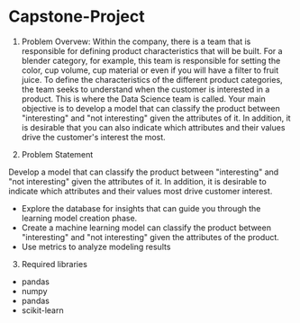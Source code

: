 # Capstone-Project

1. Problem Overvew: Within the company, there is a team that is responsible for defining product characteristics that will be built. For a blender category, for example, this team is responsible for setting the color, cup volume, cup material or even if you will have a filter to fruit juice. To define the characteristics of the different product categories, the team seeks to understand when the customer is interested in a product. This is where the Data Science team is called. Your main objective is to develop a model that can classify the product between "interesting" and "not interesting" given the attributes of it. In addition, it is desirable that you can also indicate which attributes and their values drive the customer's interest the most.

2. Problem Statement

Develop a model that can classify the product between "interesting" and "not interesting" given the attributes of it. In addition, it is desirable to indicate which attributes and their values most drive customer interest.

* Explore the database for insights that can guide you through the learning model creation phase.
* Create a machine learning model can classify the product between "interesting" and "not interesting" given the attributes of the product.
* Use metrics to analyze modeling results

3. Required libraries
* pandas
* numpy
* pandas
* scikit-learn

